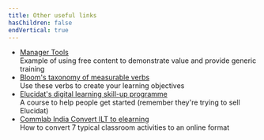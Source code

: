 ```yaml
---
title: Other useful links
hasChildren: false
endVertical: true
---
```

- <a href="https://www.manager-tools.com/" target="_blank">Manager Tools</a><br />Example of using free content to demonstrate value and provide generic training
- <a href="http://ccc.clinton.edu/CurriculumCommittee/ListofMeasurableVerbs.cxml" target="_blank">Bloom's taxonomy of measurable verbs</a><br />Use these verbs to create your learning objectives
- <a href="https://www.elucidat.com/blog/skill-up-learning-program/" target="_blank">Elucidat's digital learning skill-up programme</a><br />A course to help people get started (remember they're trying to sell Elucidat)
- <a href="https://blog.commlabindia.com/elearning-design/convert-ilt-interactivities-elearning" target="_blank">Commlab India Convert ILT to elearning</a><br />How to convert 7 typical classroom activities to an online format

 